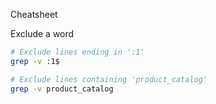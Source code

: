 Cheatsheet

Exclude a word
```bash
# Exclude lines ending in ':1'
grep -v :1$

# Exclude lines containing 'product_catalog'
grep -v product_catalog
```
